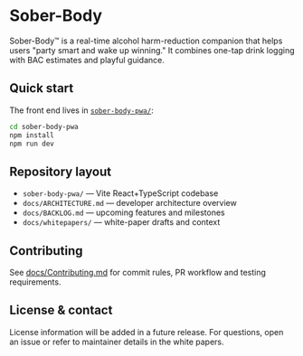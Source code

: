 # Sober-Body

Sober-Body™ is a real-time alcohol harm-reduction companion that helps users "party smart and wake up winning." It combines one-tap drink logging with BAC estimates and playful guidance.

## Quick start

The front end lives in [`sober-body-pwa/`](sober-body-pwa/):

```bash
cd sober-body-pwa
npm install
npm run dev
```

## Repository layout

- `sober-body-pwa/` &mdash; Vite React+TypeScript codebase
- `docs/ARCHITECTURE.md` &mdash; developer architecture overview
- `docs/BACKLOG.md` &mdash; upcoming features and milestones
- `docs/whitepapers/` &mdash; white-paper drafts and context

## Contributing

See [docs/Contributing.md](docs/Contributing.md) for commit rules, PR workflow and testing requirements.

## License & contact

License information will be added in a future release. For questions, open an issue or refer to maintainer details in the white papers.
